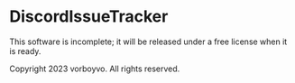 # DiscordIssueTracker

This software is incomplete; it will be released under a free license when it is ready.

Copyright 2023 vorboyvo. All rights reserved.
